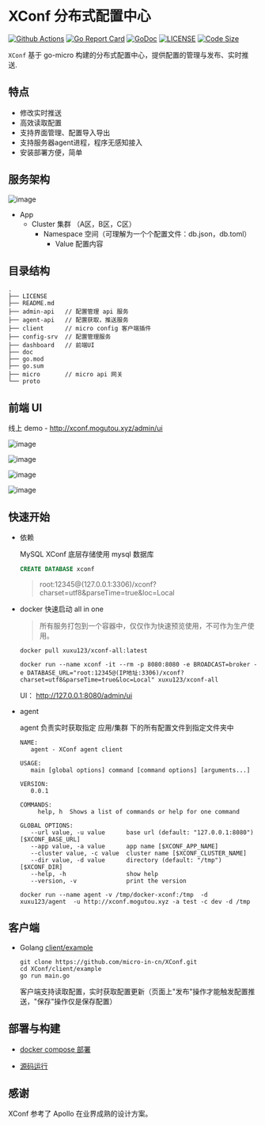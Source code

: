 # XConf 分布式配置中心

[![Github Actions](https://github.com/micro-in-cn/XConf/workflows/CI/badge.svg)](https://github.com/micro-in-cn/XConf/actions)
[![Go Report Card](https://goreportcard.com/badge/github.com/micro-in-cn/XConf)](https://goreportcard.com/report/github.com/micro-in-cn/XConf)
[![GoDoc](https://godoc.org/github.com/micro-in-cn/XConf?status.svg)](https://godoc.org/github.com/micro-in-cn/XConf)
[![LICENSE](https://img.shields.io/badge/LICENSE-MIT-blue)](https://github.com/micro-in-cn/XConf/blob/master/LICENSE)
[![Code Size](https://img.shields.io/github/languages/code-size/micro-in-cn/XConf.svg?style=flat)](https://img.shields.io/github/languages/code-size/micro-in-cn/XConf.svg?style=flat)

`XConf` 基于 go-micro 构建的分布式配置中心，提供配置的管理与发布、实时推送.

## 特点

- 修改实时推送
- 高效读取配置
- 支持界面管理、配置导入导出
- 支持服务器agent进程，程序无感知接入
- 安装部署方便，简单

## 服务架构

![image](doc/design.png)

- App
  - Cluster 集群 （A区，B区，C区）
    - Namespace 空间（可理解为一个个配置文件：db.json，db.toml）
      - Value 配置内容

## 目录结构

```text
.
├── LICENSE
├── README.md
├── admin-api   // 配置管理 api 服务
├── agent-api   // 配置获取，推送服务
├── client      // micro config 客户端插件
├── config-srv  // 配置管理服务
├── dashboard   // 前端UI
├── doc
├── go.mod
├── go.sum
├── micro       // micro api 网关
└── proto
```

## 前端 UI

线上 demo - http://xconf.mogutou.xyz/admin/ui

![image](doc/app.png)

![image](doc/cluster.png)

![image](doc/namespace.png)

![image](doc/rollback.png)

## 快速开始

- 依赖
    
    MySQL XConf 底层存储使用 mysql 数据库

    ```sql
    CREATE DATABASE xconf
    ```
    
    > root:12345@(127.0.0.1:3306)/xconf?charset=utf8&parseTime=true&loc=Local

-  docker 快速启动 all in one
    
    > 所有服务打包到一个容器中，仅仅作为快速预览使用，不可作为生产使用。
    
    ```shell script
    docker pull xuxu123/xconf-all:latest
    ```
    
    ```shell script
    docker run --name xconf -it --rm -p 8080:8080 -e BROADCAST=broker -e DATABASE_URL="root:12345@(IP地址:3306)/xconf?charset=utf8&parseTime=true&loc=Local" xuxu123/xconf-all
    ```
    
    UI： http://127.0.0.1:8080/admin/ui

- agent

    agent 负责实时获取指定 应用/集群 下的所有配置文件到指定文件夹中

    ```text
    NAME:
       agent - XConf agent client

    USAGE:
       main [global options] command [command options] [arguments...]

    VERSION:
       0.0.1

    COMMANDS:
         help, h  Shows a list of commands or help for one command

    GLOBAL OPTIONS:
       --url value, -u value      base url (default: "127.0.0.1:8080") [$XCONF_BASE_URL]
       --app value, -a value      app name [$XCONF_APP_NAME]
       --cluster value, -c value  cluster name [$XCONF_CLUSTER_NAME]
       --dir value, -d value      directory (default: "/tmp") [$XCONF_DIR]
       --help, -h                 show help
       --version, -v              print the version

    ```

    ```shell script
    docker run --name agent -v /tmp/docker-xconf:/tmp  -d  xuxu123/agent  -u http://xconf.mogutou.xyz -a test -c dev -d /tmp
    ```

## 客户端

- Golang  [client/example](client/example/main.go)
    
    ```shell script
    git clone https://github.com/micro-in-cn/XConf.git
    cd XConf/client/example
    go run main.go 
    ```

    客户端支持读取配置，实时获取配置更新（页面上"发布"操作才能触发配置推送，"保存"操作仅是保存配置）
    
## 部署与构建

- [docker compose 部署](https://github.com/micro-in-cn/XConf/tree/master/deployments/docker-compose)

- [源码运行](https://github.com/micro-in-cn/XConf/tree/master/doc/build.md)

## 感谢

XConf 参考了 Apollo 在业界成熟的设计方案。
